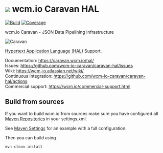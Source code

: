 <img src="https://wcm.io/images/favicon-16@2x.png"/> wcm.io Caravan HAL
======
[![Build](https://github.com/wcm-io-caravan/caravan-hal/workflows/Build/badge.svg?branch=develop)](https://github.com/wcm-io-caravan/caravan-hal/actions?query=workflow%3ABuild+branch%3Adevelop)
[![Coverage](https://sonarcloud.io/api/project_badges/measure?project=wcm-io-caravan_caravan-hal&metric=coverage)](https://sonarcloud.io/summary/new_code?id=wcm-io-caravan_caravan-hal)

wcm.io Caravan - JSON Data Pipelining Infrastructure

![Caravan](https://github.com/wcm-io-caravan/caravan-tooling/blob/master/public_site/src/site/resources/images/caravan.gif)

[Hypertext Application Language (HAL)](http://stateless.co/hal_specification.html) Support.

Documentation: https://caravan.wcm.io/hal/<br/>
Issues: https://github.com/wcm-io-caravan/caravan-hal/issues<br/>
Wiki: https://wcm-io.atlassian.net/wiki/<br/>
Continuous Integration: https://github.com/wcm-io-caravan/caravan-hal/actions<br/>
Commercial support: https://wcm.io/commercial-support.html


## Build from sources

If you want to build wcm.io from sources make sure you have configured all [Maven Repositories](https://caravan.wcm.io/maven.html) in your settings.xml.

See [Maven Settings](https://github.com/wcm-io-caravan/caravan-hal/blob/develop/.maven-settings.xml) for an example with a full configuration.

Then you can build using

```
mvn clean install
```
